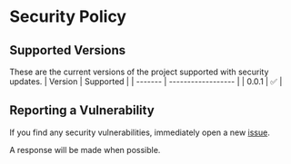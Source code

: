 # Security Policy

## Supported Versions

These are the current versions of the project supported with security updates.
| Version | Supported          |
| ------- | ------------------ |
|  0.0.1  | :white_check_mark: |

## Reporting a Vulnerability
If you find any security vulnerabilities, immediately open a new [issue](https://github.com/Ascendus/ArduinoBlinker/issues/new).

A response will be made when possible.
